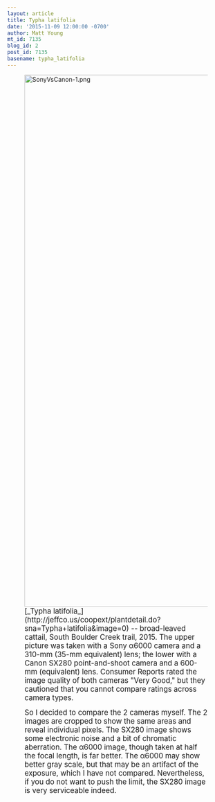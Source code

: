 ```yaml
---
layout: article
title: Typha latifolia
date: '2015-11-09 12:00:00 -0700'
author: Matt Young
mt_id: 7135
blog_id: 2
post_id: 7135
basename: typha_latifolia
---
```

<figure>
<img src="/PT/uploads/2015/SonyVsCanon-1.png" alt="SonyVsCanon-1.png" width="600" height="1228" />
<figcaption markdown="span">
<big>[_Typha latifolia_](http://jeffco.us/coopext/plantdetail.do?sna=Typha+latifolia&amp;image=0) -- broad-leaved cattail, South Boulder Creek trail, 2015. The upper picture was taken with a Sony &alpha;6000 camera and a 310-mm (35-mm equivalent) lens; the lower with a Canon SX280 point-and-shoot camera and a 600-mm (equivalent) lens.  Consumer Reports rated the image quality of both cameras "Very Good," but they cautioned that you cannot compare ratings across camera types.</big>

<big>So I decided to compare the 2 cameras myself. The 2 images are cropped to show the same areas and reveal individual pixels.  The SX280 image shows some electronic noise and a bit of chromatic aberration.  The &alpha;6000 image, though taken at half the focal length, is far better. The &alpha;6000 may show better gray scale, but that may be an artifact of the exposure, which I have not compared.  Nevertheless, if you do not want to push the limit, the SX280 image is very serviceable indeed.</big>

</figcaption>
</figure>
